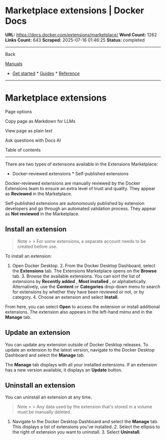 # Marketplace extensions | Docker Docs

**URL:** https://docs.docker.com/extensions/marketplace/
**Word Count:** 1262
**Links Count:** 643
**Scraped:** 2025-07-16 01:46:25
**Status:** completed

---

Back

[Manuals](https://docs.docker.com/manuals/)

  * [Get started](https://docs.docker.com/get-started/)   * [Guides](https://docs.docker.com/guides/)   * [Reference](https://docs.docker.com/reference/)

* * *

# Marketplace extensions

Page options

Copy page as Markdown for LLMs

View page as plain text

Ask questions with Docs AI

Table of contents

* * *

There are two types of extensions available in the Extensions Marketplace:

  * Docker-reviewed extensions   * Self-published extensions

Docker-reviewed extensions are manually reviewed by the Docker Extensions team to ensure an extra level of trust and quality. They appear as **Reviewed** in the Marketplace.

Self-published extensions are autonomously published by extension developers and go through an automated validation process. They appear as **Not reviewed** in the Marketplace.

## Install an extension

> Note >  > For some extensions, a separate account needs to be created before use.

To install an extension:

  1. Open Docker Desktop.   2. From the Docker Desktop Dashboard, select the **Extensions** tab. The Extensions Marketplace opens on the **Browse** tab.   3. Browse the available extensions. You can sort the list of extensions by **Recently added** , **Most installed** , or alphabetically. Alternatively, use the **Content** or **Categories** drop-down menu to search for extensions by whether they have been reviewed or not, or by category.   4. Choose an extension and select **Install**.

From here, you can select **Open** to access the extension or install additional extensions. The extension also appears in the left-hand menu and in the **Manage** tab.

## Update an extension

You can update any extension outside of Docker Desktop releases. To update an extension to the latest version, navigate to the Docker Desktop Dashboard and select the **Manage** tab.

The **Manage** tab displays with all your installed extensions. If an extension has a new version available, it displays an **Update** button.

## Uninstall an extension

You can uninstall an extension at any time.

> Note >  > Any data used by the extension that's stored in a volume must be manually deleted.

  1. Navigate to the Docker Desktop Dashboard and select the **Manage** tab. This displays a list of extensions you've installed.   2. Select the ellipsis to the right of extension you want to uninstall.   3. Select **Uninstall**.